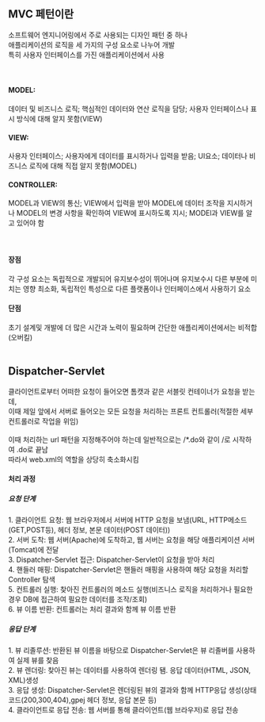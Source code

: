<h2>MVC 페턴이란</h2>
소프트웨어 엔지니어링에서 주로 사용되는 디자인 패턴 중 하나<br>
애플리케이션의 로직을 세 가지의 구성 요소로 나누어 개발<br>
특히 사용자 인터페이스를 가진 애플리케이션에서 사용<br>
<br><br>
<h4>MODEL:</h4> 데이터 및 비즈니스 로직; 핵심적인 데이터와 연산 로직을 담당; 사용자 인터페이스나 표시 방식에 대해 알지 못함(VIEW)<br>
<h4>VIEW:</h4> 사용자 인터페이스; 사용자에게 데이터를 표시하거나 입력을 받음; UI요소; 데이터나 비즈니스 로직에 대해 직접 알지 못함(MODEL)<br>
<h4>CONTROLLER:</h4> MODEL과 VIEW의 통신; VIEW에서 입력을 받아 MODEL에 데이터 조작을 지시하거나 MODEL의 변경 사항을 확인하여 VIEW에 표시하도록 지시; MODEl과 VIEW를 알고 있어야 함<br>
<br><br>
<h4>장점</h4>
각 구성 요소는 독립적으로 개발되어 유지보수성이 뛰어나며 유지보수시 다른 부분에 미치는 영향 최소화, 독립적인 특성으로 다른 플랫폼이나 인터페이스에서 사용하기 요소<br>
<h4>단점</h4>
초기 설계및 개발에 더 많은 시간과 노력이 필요하며 간단한 애플리케이션에서는 비적합(오버킬)
<br><br>
<h2>Dispatcher-Servlet</h2>
클라이언트로부터 어떠한 요청이 들어오면 톰캣과 같은 서블릿 컨테이너가 요청을 받는데,<br>
이때 제일 앞에서 서버로 들어오는 모든 요청을 처리하는 프론트 컨트롤러(적절한 세부 컨트롤러로 작업을 위임)<br>
<br>
이때 처리하는 url 패턴을 지정해주어야 하는데 일반적으로는 /*.do와 같이 /로 시작하여 .do로 끝남<br>
따라서 web.xml의 역할을 상당히 축소화시킴<br>
<h4>처리 과정</h4>
<h5>요청 단계</h5>
1. 클라이언트 요청: 웹 브라우저에서 서버에 HTTP 요청을 보냄(URL, HTTP메소드(GET,POST등), 헤더 정보, 본문 데이터(POST 데이터))<br>
2. 서버 도착: 웹 서버(Apache)에 도착하고, 웹 서버는 요청을 해당 애플리케이션 서버(Tomcat)에 전달<br>
3. Dispatcher-Servlet 접근: Dispatcher-Servlet이 요청을 받아 처리<br>
4. 핸들러 매핑: Dispatcher-Servlet은 핸들러 매핑을 사용하여 해당 요청을 처리할 Controller 탐색<br>
5. 컨트롤러 실행: 찾아진 컨트롤러의 메소드 실행(비즈니스 로직을 처리하거나 필요한 경우 DB에 접근하여 필요한 데이터를 조작/조회)<br>
6. 뷰 이름 반환: 컨트롤러는 처리 결과와 함께 뷰 이름 반환<br>
<h5>응답 단계</h5>
1. 뷰 리졸루션: 반환된 뷰 이름을 바탕으로 Dispatcher-Servlet은 뷰 리졸버를 사용하여 실제 뷰를 찾음<br>
2. 뷰 렌더링: 찾아진 뷰는 데이터를 사용하여 렌더링 됌. 응답 데이터(HTML, JSON, XML)생성<br>
3. 응답 생성: Dispatcher-Servlet은 렌더링된 뷰의 결과와 함께 HTTP응답 생성(상태코드(200,300,404),gpej 헤더 정보, 응답 본문 등)<br>
4. 클라이언트로 응답 전송: 웹 서버를 통해 클라이언트(웹 브라우저)로 응답 전송<br>
